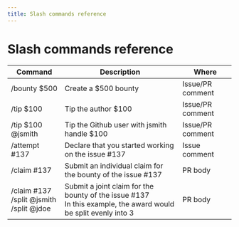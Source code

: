 ```yaml
---
title: Slash commands reference
---
```


# Slash commands reference

<div class="scrollbar-thin w-full overflow-auto">
  <table class="caption-bottom w-full text-sm -ml-4">
    <thead class="[&amp;_tr]:border-b">
      <tr class="border-b transition-colors hover:bg-gray-100/50 data-[state=selected]:bg-gray-100 dark:hover:bg-white/[2.5%] dark:data-[state=selected]:bg-gray-800">
        <th class="h-12 px-4 text-left align-middle font-medium text-gray-500 dark:text-gray-400 [&amp;:has([role=checkbox])]:pr-0">
          Command
        </th>
        <th class="h-12 px-4 text-left align-middle font-medium text-gray-500 dark:text-gray-400 [&amp;:has([role=checkbox])]:pr-0">
          Description
        </th>
        <th class="h-12 px-4 text-left align-middle font-medium text-gray-500 dark:text-gray-400 [&amp;:has([role=checkbox])]:pr-0">
          Where
        </th>
      </tr>
    </thead>
    <tbody class="[&amp;_tr:last-child]:border-0">
      <tr
        class="border-b transition-colors hover:bg-gray-100/50 data-[state=selected]:bg-gray-100 dark:hover:bg-white/[2.5%] dark:data-[state=selected]:bg-gray-800"
        data-state="false"
      >
        <td class="p-4 align-middle [&amp;:has([role=checkbox])]:pr-0">
          <div class="whitespace-nowrap font-mono text-sm font-semibold leading-6 text-emerald-300">
            /bounty $500
          </div>
        </td>
        <td class="p-4 align-middle [&amp;:has([role=checkbox])]:pr-0">
          <div class="whitespace-nowrap font-mono text-sm font-normal text-gray-300">
            Create a $500 bounty
          </div>
        </td>
        <td class="p-4 align-middle [&amp;:has([role=checkbox])]:pr-0">
          <div class="whitespace-nowrap font-mono text-sm font-normal text-gray-300">
            Issue/PR comment
          </div>
        </td>
      </tr>
      <tr
        class="border-b transition-colors hover:bg-gray-100/50 data-[state=selected]:bg-gray-100 dark:hover:bg-white/[2.5%] dark:data-[state=selected]:bg-gray-800"
        data-state="false"
      >
        <td class="p-4 align-middle [&amp;:has([role=checkbox])]:pr-0">
          <div class="whitespace-nowrap font-mono text-sm font-semibold leading-6 text-emerald-300">
            /tip $100
          </div>
        </td>
        <td class="p-4 align-middle [&amp;:has([role=checkbox])]:pr-0">
          <div class="whitespace-nowrap font-mono text-sm font-normal text-gray-300">
            Tip the author $100
          </div>
        </td>
        <td class="p-4 align-middle [&amp;:has([role=checkbox])]:pr-0">
          <div class="whitespace-nowrap font-mono text-sm font-normal text-gray-300">
            Issue/PR comment
          </div>
        </td>
      </tr>
      <tr
        class="border-b transition-colors hover:bg-gray-100/50 data-[state=selected]:bg-gray-100 dark:hover:bg-white/[2.5%] dark:data-[state=selected]:bg-gray-800"
        data-state="false"
      >
        <td class="p-4 align-middle [&amp;:has([role=checkbox])]:pr-0">
          <div class="whitespace-nowrap font-mono text-sm font-semibold leading-6 text-emerald-300">
            /tip $100 @jsmith
          </div>
        </td>
        <td class="p-4 align-middle [&amp;:has([role=checkbox])]:pr-0">
          <div class="whitespace-nowrap font-mono text-sm font-normal text-gray-300">
            Tip the Github user with jsmith handle $100
          </div>
        </td>
        <td class="p-4 align-middle [&amp;:has([role=checkbox])]:pr-0">
          <div class="whitespace-nowrap font-mono text-sm font-normal text-gray-300">
            Issue/PR comment
          </div>
        </td>
      </tr>
      <tr
        class="border-b transition-colors hover:bg-gray-100/50 data-[state=selected]:bg-gray-100 dark:hover:bg-white/[2.5%] dark:data-[state=selected]:bg-gray-800"
        data-state="false"
      >
        <td class="p-4 align-middle [&amp;:has([role=checkbox])]:pr-0">
          <div class="whitespace-nowrap font-mono text-sm font-semibold leading-6 text-emerald-300">
            /attempt #137
          </div>
        </td>
        <td class="p-4 align-middle [&amp;:has([role=checkbox])]:pr-0">
          <div class="whitespace-nowrap font-mono text-sm font-normal text-gray-300">
            Declare that you started working on the issue #137
          </div>
        </td>
        <td class="p-4 align-middle [&amp;:has([role=checkbox])]:pr-0">
          <div class="whitespace-nowrap font-mono text-sm font-normal text-gray-300">
            Issue comment
          </div>
        </td>
      </tr>
      <tr
        class="border-b transition-colors hover:bg-gray-100/50 data-[state=selected]:bg-gray-100 dark:hover:bg-white/[2.5%] dark:data-[state=selected]:bg-gray-800"
        data-state="false"
      >
        <td class="p-4 align-middle [&amp;:has([role=checkbox])]:pr-0">
          <div class="whitespace-nowrap font-mono text-sm font-semibold leading-6 text-emerald-300">
            /claim #137
          </div>
        </td>
        <td class="p-4 align-middle [&amp;:has([role=checkbox])]:pr-0">
          <div class="whitespace-nowrap font-mono text-sm font-normal text-gray-300">
            Submit an individual claim for the bounty of the issue #137
          </div>
        </td>
        <td class="p-4 align-middle [&amp;:has([role=checkbox])]:pr-0">
          <div class="whitespace-nowrap font-mono text-sm font-normal text-gray-300">PR body</div>
        </td>
      </tr>
      <tr
        class="border-b transition-colors hover:bg-gray-100/50 data-[state=selected]:bg-gray-100 dark:hover:bg-white/[2.5%] dark:data-[state=selected]:bg-gray-800"
        data-state="false"
      >
        <td class="p-4 align-middle [&amp;:has([role=checkbox])]:pr-0">
          <div class="whitespace-nowrap font-mono text-sm font-semibold leading-6 text-emerald-300">
            /claim #137 <br />/split @jsmith <br />/split @jdoe
          </div>
        </td>
        <td class="p-4 align-middle [&amp;:has([role=checkbox])]:pr-0">
          <div class="whitespace-nowrap font-mono text-sm font-normal text-gray-300">
            Submit a joint claim for the bounty of the issue #137<br />In this example, the award would be split evenly into 3
          </div>
        </td>
        <td class="p-4 align-middle [&amp;:has([role=checkbox])]:pr-0">
          <div class="whitespace-nowrap font-mono text-sm font-normal text-gray-300">PR body</div>
        </td>
      </tr>
    </tbody>

  </table>
</div>
